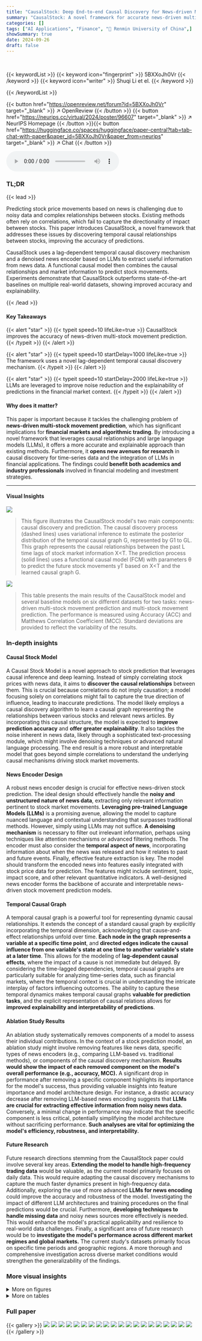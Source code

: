 ```yaml
---
title: "CausalStock: Deep End-to-end Causal Discovery for News-driven Multi-stock Movement Prediction"
summary: "CausalStock: A novel framework for accurate news-driven multi-stock movement prediction, using lag-dependent causal discovery and LLMs for enhanced noise reduction and explainability."
categories: []
tags: ["AI Applications", "Finance", "🏢 Renmin University of China",]
showSummary: true
date: 2024-09-26
draft: false
---
```


<br>

{{< keywordList >}}
{{< keyword icon="fingerprint" >}} 5BXXoJh0Vr {{< /keyword >}}
{{< keyword icon="writer" >}} Shuqi Li et el. {{< /keyword >}}
 
{{< /keywordList >}}

{{< button href="https://openreview.net/forum?id=5BXXoJh0Vr" target="_blank" >}}
↗ OpenReview
{{< /button >}}
{{< button href="https://neurips.cc/virtual/2024/poster/96607" target="_blank" >}}
↗ NeurIPS Homepage
{{< /button >}}{{< button href="https://huggingface.co/spaces/huggingface/paper-central?tab=tab-chat-with-paper&paper_id=5BXXoJh0Vr&paper_from=neurips" target="_blank" >}}
↗ Chat
{{< /button >}}



<audio controls>
    <source src="https://ai-paper-reviewer.com/5BXXoJh0Vr/podcast.wav" type="audio/wav">
    Your browser does not support the audio element.
</audio>


### TL;DR


{{< lead >}}

Predicting stock price movements based on news is challenging due to noisy data and complex relationships between stocks. Existing methods often rely on correlations, which fail to capture the directionality of impact between stocks. This paper introduces CausalStock, a novel framework that addresses these issues by discovering temporal causal relationships between stocks, improving the accuracy of predictions. 

CausalStock uses a lag-dependent temporal causal discovery mechanism and a denoised news encoder based on LLMs to extract useful information from news data.  A functional causal model then combines the causal relationships and market information to predict stock movements. Experiments demonstrate that CausalStock outperforms state-of-the-art baselines on multiple real-world datasets, showing improved accuracy and explainability.

{{< /lead >}}


#### Key Takeaways

{{< alert "star" >}}
{{< typeit speed=10 lifeLike=true >}} CausalStock improves the accuracy of news-driven multi-stock movement prediction. {{< /typeit >}}
{{< /alert >}}

{{< alert "star" >}}
{{< typeit speed=10 startDelay=1000 lifeLike=true >}} The framework uses a novel lag-dependent temporal causal discovery mechanism. {{< /typeit >}}
{{< /alert >}}

{{< alert "star" >}}
{{< typeit speed=10 startDelay=2000 lifeLike=true >}} LLMs are leveraged to improve noise reduction and the explainability of predictions in the financial market context.   {{< /typeit >}}
{{< /alert >}}

#### Why does it matter?
This paper is important because it tackles the challenging problem of **news-driven multi-stock movement prediction**, which has significant implications for **financial markets and algorithmic trading**. By introducing a novel framework that leverages causal relationships and large language models (LLMs), it offers a more accurate and explainable approach than existing methods.  Furthermore, it **opens new avenues for research** in causal discovery for time-series data and the integration of LLMs in financial applications. The findings could **benefit both academics and industry professionals** involved in financial modeling and investment strategies.

------
#### Visual Insights



![](https://ai-paper-reviewer.com/5BXXoJh0Vr/figures_3_1.jpg)

> This figure illustrates the CausalStock model's two main components: causal discovery and prediction.  The causal discovery process (dashed lines) uses variational inference to estimate the posterior distribution of the temporal causal graph G, represented by G1 to GL. This graph represents the causal relationships between the past L time lags of stock market information X<T. The prediction process (solid lines) uses a functional causal model (FCM) with parameters θ to predict the future stock movements yT based on X<T and the learned causal graph G.





![](https://ai-paper-reviewer.com/5BXXoJh0Vr/tables_7_1.jpg)

> This table presents the main results of the CausalStock model and several baseline models on six different datasets for two tasks: news-driven multi-stock movement prediction and multi-stock movement prediction.  The performance is measured using Accuracy (ACC) and Matthews Correlation Coefficient (MCC).  Standard deviations are provided to reflect the variability of the results.





### In-depth insights


#### Causal Stock Model
A Causal Stock Model is a novel approach to stock prediction that leverages causal inference and deep learning.  Instead of simply correlating stock prices with news data, it aims to **discover the causal relationships** between them.  This is crucial because correlations do not imply causation; a model focusing solely on correlations might fail to capture the true direction of influence, leading to inaccurate predictions. The model likely employs a causal discovery algorithm to learn a causal graph representing the relationships between various stocks and relevant news articles. By incorporating this causal structure, the model is expected to **improve prediction accuracy** and **offer greater explainability**.  It also tackles the noise inherent in news data, likely through a sophisticated text-processing module, which might involve denoising techniques or advanced natural language processing. The end result is a more robust and interpretable model that goes beyond simple correlations to understand the underlying causal mechanisms driving stock market movements.

#### News Encoder Design
A robust news encoder design is crucial for effective news-driven stock prediction.  The ideal design should effectively handle the **noisy and unstructured nature of news data**, extracting only relevant information pertinent to stock market movements.  **Leveraging pre-trained Language Models (LLMs)** is a promising avenue, allowing the model to capture nuanced language and contextual understanding that surpasses traditional methods.  However, simply using LLMs may not suffice.  **A denoising mechanism** is necessary to filter out irrelevant information, perhaps using techniques like attention mechanisms or advanced filtering methods. The encoder must also consider the **temporal aspect of news**, incorporating information about when the news was released and how it relates to past and future events.  Finally, effective feature extraction is key. The model should transform the encoded news into features easily integrated with stock price data for prediction.  The features might include sentiment, topic, impact score, and other relevant quantitative indicators. A well-designed news encoder forms the backbone of accurate and interpretable news-driven stock movement prediction models.

#### Temporal Causal Graph
A temporal causal graph is a powerful tool for representing dynamic causal relationships.  It extends the concept of a standard causal graph by explicitly incorporating the temporal dimension, acknowledging that cause-and-effect relationships unfold over time.  **Each node in the graph represents a variable at a specific time point**, and **directed edges indicate the causal influence from one variable's state at one time to another variable's state at a later time**. This allows for the modeling of **lag-dependent causal effects**, where the impact of a cause is not immediate but delayed. By considering the time-lagged dependencies, temporal causal graphs are particularly suitable for analyzing time-series data, such as financial markets, where the temporal context is crucial in understanding the intricate interplay of factors influencing outcomes. The ability to capture these temporal dynamics makes temporal causal graphs **valuable for prediction tasks**, and the explicit representation of causal relations allows for **improved explainability and interpretability of predictions**.

#### Ablation Study Results
An ablation study systematically removes components of a model to assess their individual contributions.  In the context of a stock prediction model, an ablation study might involve removing features like news data, specific types of news encoders (e.g., comparing LLM-based vs. traditional methods), or components of the causal discovery mechanism.  **Results would show the impact of each removed component on the model's overall performance (e.g., accuracy, MCC).** A significant drop in performance after removing a specific component highlights its importance for the model's success, thus providing valuable insights into feature importance and model architecture design.  For instance, a drastic accuracy decrease after removing LLM-based news encoding suggests that **LLMs are crucial for extracting effective information from noisy news data.** Conversely, a minimal change in performance may indicate that the specific component is less critical, potentially simplifying the model architecture without sacrificing performance.  **Such analyses are vital for optimizing the model's efficiency, robustness, and interpretability.**

#### Future Research
Future research directions stemming from the CausalStock paper could involve several key areas. **Extending the model to handle high-frequency trading data** would be valuable, as the current model primarily focuses on daily data.  This would require adapting the causal discovery mechanisms to capture the much faster dynamics present in high-frequency data.  Additionally, exploring the use of more advanced **LLMs for news encoding** could improve the accuracy and robustness of the model.  Investigating the impact of different LLM architectures and training procedures on the final predictions would be crucial. Furthermore, **developing techniques to handle missing data** and noisy news sources more effectively is needed.  This would enhance the model's practical applicability and resilience to real-world data challenges.  Finally, a significant area of future research would be to **investigate the model's performance across different market regimes and global markets.**  The current study's datasets primarily focus on specific time periods and geographic regions. A more thorough and comprehensive investigation across diverse market conditions would strengthen the generalizability of the findings.


### More visual insights

<details>
<summary>More on figures
</summary>


![](https://ai-paper-reviewer.com/5BXXoJh0Vr/figures_4_1.jpg)

> This figure illustrates the architecture of the CausalStock model, which consists of three main components: Market Information Encoder (MIE), Lag-dependent Temporal Causal Discovery (Lag-dependent TCD), and Functional Causal Model (FCM). The MIE encodes news and price features, the Lag-dependent TCD discovers temporal causal relationships between stocks using a variational inference approach, and the FCM generates predictions based on these discovered relations and market information.  The figure shows an example using data from four days (07/02-07/05) for three stocks (AAPL, GOOG, META). Arrows indicate the flow of information, and the causal relationships are represented by dashed lines.


![](https://ai-paper-reviewer.com/5BXXoJh0Vr/figures_9_1.jpg)

> This figure shows the overall architecture of the CausalStock model.  It details the three main components: the Market Information Encoder (MIE), which processes both news and price data; the Lag-dependent Temporal Causal Discovery (Lag-dependent TCD) module, which identifies causal relationships between stocks; and the Functional Causal Model (FCM), which uses this information to predict future stock movements. The figure uses a simplified example with three stocks (Apple, Google, Meta) and five days of data to illustrate the flow of information through the model.  The arrows depict the flow of data through the different components, showing how news data and price information are integrated to make predictions.


</details>




<details>
<summary>More on tables
</summary>


![](https://ai-paper-reviewer.com/5BXXoJh0Vr/tables_8_1.jpg)
> This table presents the main results of the CausalStock model and several baseline models on six different datasets for two tasks: news-driven multi-stock movement prediction and multi-stock movement prediction (without news).  The performance is evaluated using Accuracy (ACC) and Matthews Correlation Coefficient (MCC).  The standard deviation is reported to show the model's robustness, reflecting the variation in the results across multiple runs. The table highlights CausalStock's superior performance compared to other methods.

![](https://ai-paper-reviewer.com/5BXXoJh0Vr/tables_9_1.jpg)
> This table presents the main results of the CausalStock model and several baseline models on six different stock market datasets.  It compares the performance of these models on two tasks: news-driven multi-stock movement prediction and multi-stock movement prediction (without news). The performance is measured using Accuracy (ACC) and Matthews Correlation Coefficient (MCC).  Standard deviations reflect the variability of results across multiple runs.

![](https://ai-paper-reviewer.com/5BXXoJh0Vr/tables_14_1.jpg)
> This table presents the main results of the CausalStock model and several baseline models on six different datasets for two different tasks: news-driven multi-stock movement prediction and multi-stock movement prediction.  The performance is measured using Accuracy (ACC) and Matthews Correlation Coefficient (MCC). Standard deviations are reported to show the variability of the results.  The datasets represent stock markets from the US, China, Japan, and the UK.

![](https://ai-paper-reviewer.com/5BXXoJh0Vr/tables_16_1.jpg)
> This table shows the impact of different hyperparameters (learning rate, time lag, and loss weight) on the model's performance (accuracy) for two different tasks: news-driven multi-stock movement prediction and multi-stock movement prediction without news.  It helps to understand the sensitivity of the CausalStock model to these parameters and aids in selecting optimal values for improved prediction accuracy.

![](https://ai-paper-reviewer.com/5BXXoJh0Vr/tables_16_2.jpg)
> This table presents the main results of the CausalStock model and several baseline models on six different datasets.  Two types of prediction tasks are evaluated: news-driven multi-stock movement prediction and multi-stock movement prediction (without news). The performance is measured by Accuracy (ACC) and Matthews Correlation Coefficient (MCC). Standard deviations are provided to show the robustness of the results.

</details>




### Full paper

{{< gallery >}}
<img src="https://ai-paper-reviewer.com/5BXXoJh0Vr/1.png" class="grid-w50 md:grid-w33 xl:grid-w25" />
<img src="https://ai-paper-reviewer.com/5BXXoJh0Vr/2.png" class="grid-w50 md:grid-w33 xl:grid-w25" />
<img src="https://ai-paper-reviewer.com/5BXXoJh0Vr/3.png" class="grid-w50 md:grid-w33 xl:grid-w25" />
<img src="https://ai-paper-reviewer.com/5BXXoJh0Vr/4.png" class="grid-w50 md:grid-w33 xl:grid-w25" />
<img src="https://ai-paper-reviewer.com/5BXXoJh0Vr/5.png" class="grid-w50 md:grid-w33 xl:grid-w25" />
<img src="https://ai-paper-reviewer.com/5BXXoJh0Vr/6.png" class="grid-w50 md:grid-w33 xl:grid-w25" />
<img src="https://ai-paper-reviewer.com/5BXXoJh0Vr/7.png" class="grid-w50 md:grid-w33 xl:grid-w25" />
<img src="https://ai-paper-reviewer.com/5BXXoJh0Vr/8.png" class="grid-w50 md:grid-w33 xl:grid-w25" />
<img src="https://ai-paper-reviewer.com/5BXXoJh0Vr/9.png" class="grid-w50 md:grid-w33 xl:grid-w25" />
<img src="https://ai-paper-reviewer.com/5BXXoJh0Vr/10.png" class="grid-w50 md:grid-w33 xl:grid-w25" />
<img src="https://ai-paper-reviewer.com/5BXXoJh0Vr/11.png" class="grid-w50 md:grid-w33 xl:grid-w25" />
<img src="https://ai-paper-reviewer.com/5BXXoJh0Vr/12.png" class="grid-w50 md:grid-w33 xl:grid-w25" />
<img src="https://ai-paper-reviewer.com/5BXXoJh0Vr/13.png" class="grid-w50 md:grid-w33 xl:grid-w25" />
<img src="https://ai-paper-reviewer.com/5BXXoJh0Vr/14.png" class="grid-w50 md:grid-w33 xl:grid-w25" />
<img src="https://ai-paper-reviewer.com/5BXXoJh0Vr/15.png" class="grid-w50 md:grid-w33 xl:grid-w25" />
<img src="https://ai-paper-reviewer.com/5BXXoJh0Vr/16.png" class="grid-w50 md:grid-w33 xl:grid-w25" />
<img src="https://ai-paper-reviewer.com/5BXXoJh0Vr/17.png" class="grid-w50 md:grid-w33 xl:grid-w25" />
<img src="https://ai-paper-reviewer.com/5BXXoJh0Vr/18.png" class="grid-w50 md:grid-w33 xl:grid-w25" />
<img src="https://ai-paper-reviewer.com/5BXXoJh0Vr/19.png" class="grid-w50 md:grid-w33 xl:grid-w25" />
<img src="https://ai-paper-reviewer.com/5BXXoJh0Vr/20.png" class="grid-w50 md:grid-w33 xl:grid-w25" />
{{< /gallery >}}